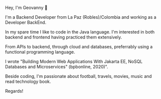 Hey, I'm Geovanny 👋

I'm a Backend Developer from La Paz (Robles)/Colombia and working as a Developer BackEnd.

In my spare time I like to code in the Java language. I'm interested in both backend and frontend having practiced them extensively.

From APIs to backend, through cloud and databases, preferrably using a functional programming language.

I wrote "Building Modern Web Applications With Jakarta EE, NoSQL Databases and Microservices" (bpbonline, 2020)".

Beside coding, I'm passionate about football, travels, movies, music and read technology book.

Regards!
